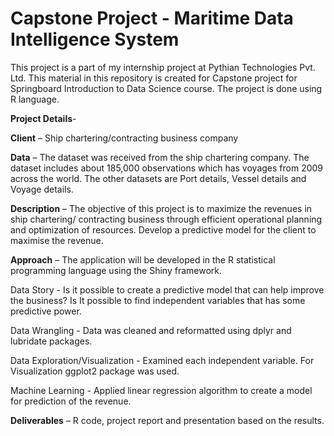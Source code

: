 # Capstone Project - Maritime Data Intelligence System

This project is a part of my internship project at Pythian Technologies Pvt. Ltd. This material in this repository is created for Capstone project for Springboard Introduction to Data Science course. The project is done using R language.

**Project Details**-   

**Client** –  Ship chartering/contracting business company

**Data** – The dataset was received from the ship chartering company.
The dataset includes about 185,000 observations which has voyages from 2009 across the world. The other datasets are Port details, Vessel details and Voyage details. 

**Description** – The objective of this project is to maximize the revenues in ship chartering/ contracting business through efficient operational planning and optimization of resources. Develop a predictive model for the client to maximise the revenue.  

**Approach** – The application will be developed in the R statistical programming language using the Shiny framework.  

Data Story -  Is it possible to create a predictive model that can help improve the business? Is It possible to find independent variables that has some predictive power.  

Data Wrangling - Data was cleaned and reformatted using dplyr and lubridate packages.  

Data Exploration/Visualization - Examined each independent variable. For Visualization ggplot2 package was used.  

Machine Learning - Applied linear regression algorithm to create a model for prediction of the revenue.  

**Deliverables** – R code, project report and presentation based on the results.
